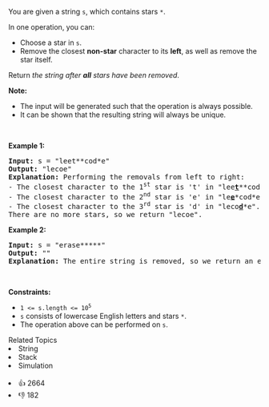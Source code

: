 <p>You are given a string <code>s</code>, which contains stars <code>*</code>.</p>

<p>In one operation, you can:</p>

<ul> 
 <li>Choose a star in <code>s</code>.</li> 
 <li>Remove the closest <strong>non-star</strong> character to its <strong>left</strong>, as well as remove the star itself.</li> 
</ul>

<p>Return <em>the string after <strong>all</strong> stars have been removed</em>.</p>

<p><strong>Note:</strong></p>

<ul> 
 <li>The input will be generated such that the operation is always possible.</li> 
 <li>It can be shown that the resulting string will always be unique.</li> 
</ul>

<p>&nbsp;</p> 
<p><strong class="example">Example 1:</strong></p>

<pre>
<strong>Input:</strong> s = "leet**cod*e"
<strong>Output:</strong> "lecoe"
<strong>Explanation:</strong> Performing the removals from left to right:
- The closest character to the 1<sup>st</sup> star is 't' in "lee<strong><u>t</u></strong>**cod*e". s becomes "lee*cod*e".
- The closest character to the 2<sup>nd</sup> star is 'e' in "le<strong><u>e</u></strong>*cod*e". s becomes "lecod*e".
- The closest character to the 3<sup>rd</sup> star is 'd' in "leco<strong><u>d</u></strong>*e". s becomes "lecoe".
There are no more stars, so we return "lecoe".</pre>

<p><strong class="example">Example 2:</strong></p>

<pre>
<strong>Input:</strong> s = "erase*****"
<strong>Output:</strong> ""
<strong>Explanation:</strong> The entire string is removed, so we return an empty string.
</pre>

<p>&nbsp;</p> 
<p><strong>Constraints:</strong></p>

<ul> 
 <li><code>1 &lt;= s.length &lt;= 10<sup>5</sup></code></li> 
 <li><code>s</code> consists of lowercase English letters and stars <code>*</code>.</li> 
 <li>The operation above can be performed on <code>s</code>.</li> 
</ul>

<div><div>Related Topics</div><div><li>String</li><li>Stack</li><li>Simulation</li></div></div><br><div><li>👍 2664</li><li>👎 182</li></div>